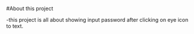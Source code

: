 #About this project

-this project is all about showing input password after clicking on eye icon to text.